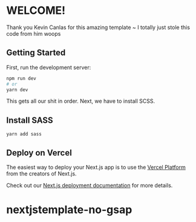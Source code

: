 # WELCOME!
Thank you Kevin Canlas for this amazing template ~ I totally just stole this code from him woops


## Getting Started

First, run the development server:

```bash
npm run dev
# or
yarn dev
```

This gets all our shit in order.
Next, we have to install SCSS.

## Install SASS

```
yarn add sass
```

####
## Deploy on Vercel

The easiest way to deploy your Next.js app is to use the [Vercel Platform](https://vercel.com/new?utm_medium=default-template&filter=next.js&utm_source=create-next-app&utm_campaign=create-next-app-readme) from the creators of Next.js.

Check out our [Next.js deployment documentation](https://nextjs.org/docs/deployment) for more details.
# nextjstemplate-no-gsap
